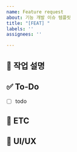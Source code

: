 ```yaml
---
name: Feature request
about: 기능 개발 이슈 템플릿
title: "[FEAT] "
labels: ''
assignees: ''

---
```


## 💼 작업 설명
<!-- 진행할 작업에 대해 간단하게 설명해 주세요 -->

## ✅ To-Do
<!-- 해당 작업을 수행하기 위해 해야 할 하위 태스크를 작성해 주세요 -->
- [ ] todo

## 👀 ETC
<!-- 기타 내용을 작성해 주세요 -->

## 🎨 UI/UX
<!-- Figma 링크나 스크린샷을 첨부해주세요 -->
